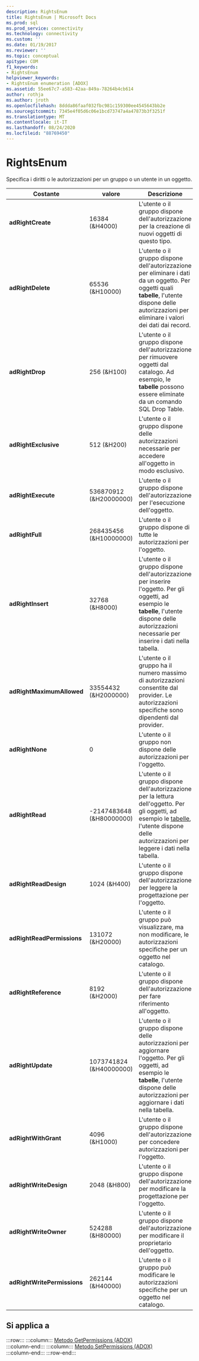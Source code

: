 ```yaml
---
description: RightsEnum
title: RightsEnum | Microsoft Docs
ms.prod: sql
ms.prod_service: connectivity
ms.technology: connectivity
ms.custom: ''
ms.date: 01/19/2017
ms.reviewer: ''
ms.topic: conceptual
apitype: COM
f1_keywords:
- RightsEnum
helpviewer_keywords:
- RightsEnum enumeration [ADOX]
ms.assetid: 55ee67c7-a583-42aa-849a-78264b4cb614
author: rothja
ms.author: jroth
ms.openlocfilehash: 8ddda86faaf032fbc981c159300ee4545643bb2e
ms.sourcegitcommit: 7345e4f05d6c06e1bcd73747a4a47873b3f3251f
ms.translationtype: MT
ms.contentlocale: it-IT
ms.lasthandoff: 08/24/2020
ms.locfileid: "88769450"
---
```

# <a name="rightsenum"></a>RightsEnum
Specifica i diritti o le autorizzazioni per un gruppo o un utente in un oggetto.  
  
|Costante|valore|Descrizione|  
|--------------|-----------|-----------------|  
|**adRightCreate**|16384 (&H4000)|L'utente o il gruppo dispone dell'autorizzazione per la creazione di nuovi oggetti di questo tipo.|  
|**adRightDelete**|65536 (&H10000)|L'utente o il gruppo dispone dell'autorizzazione per eliminare i dati da un oggetto. Per oggetti quali **tabelle**, l'utente dispone delle autorizzazioni per eliminare i valori dei dati dai record.|  
|**adRightDrop**|256 (&H100)|L'utente o il gruppo dispone dell'autorizzazione per rimuovere oggetti dal catalogo. Ad esempio, le **tabelle** possono essere eliminate da un comando SQL Drop Table.|  
|**adRightExclusive**|512 (&H200)|L'utente o il gruppo dispone delle autorizzazioni necessarie per accedere all'oggetto in modo esclusivo.|  
|**adRightExecute**|536870912 (&H20000000)|L'utente o il gruppo dispone dell'autorizzazione per l'esecuzione dell'oggetto.|  
|**adRightFull**|268435456 (&H10000000)|L'utente o il gruppo dispone di tutte le autorizzazioni per l'oggetto.|  
|**adRightInsert**|32768 (&H8000)|L'utente o il gruppo dispone dell'autorizzazione per inserire l'oggetto. Per gli oggetti, ad esempio le **tabelle**, l'utente dispone delle autorizzazioni necessarie per inserire i dati nella tabella.|  
|**adRightMaximumAllowed**|33554432 (&H2000000)|L'utente o il gruppo ha il numero massimo di autorizzazioni consentite dal provider. Le autorizzazioni specifiche sono dipendenti dal provider.|  
|**adRightNone**|0|L'utente o il gruppo non dispone delle autorizzazioni per l'oggetto.|  
|**adRightRead**|-2147483648 (&H80000000)|L'utente o il gruppo dispone dell'autorizzazione per la lettura dell'oggetto. Per gli oggetti, ad esempio le [tabelle](./table-object-adox.md), l'utente dispone delle autorizzazioni per leggere i dati nella tabella.|  
|**adRightReadDesign**|1024 (&H400)|L'utente o il gruppo dispone dell'autorizzazione per leggere la progettazione per l'oggetto.|  
|**adRightReadPermissions**|131072 (&H20000)|L'utente o il gruppo può visualizzare, ma non modificare, le autorizzazioni specifiche per un oggetto nel catalogo.|  
|**adRightReference**|8192 (&H2000)|L'utente o il gruppo dispone dell'autorizzazione per fare riferimento all'oggetto.|  
|**adRightUpdate**|1073741824 (&H40000000)|L'utente o il gruppo dispone delle autorizzazioni per aggiornare l'oggetto. Per gli oggetti, ad esempio le **tabelle**, l'utente dispone delle autorizzazioni per aggiornare i dati nella tabella.|  
|**adRightWithGrant**|4096 (&H1000)|L'utente o il gruppo dispone dell'autorizzazione per concedere autorizzazioni per l'oggetto.|  
|**adRightWriteDesign**|2048 (&H800)|L'utente o il gruppo dispone dell'autorizzazione per modificare la progettazione per l'oggetto.|  
|**adRightWriteOwner**|524288 (&H80000)|L'utente o il gruppo dispone dell'autorizzazione per modificare il proprietario dell'oggetto.|  
|**adRightWritePermissions**|262144 (&H40000)|L'utente o il gruppo può modificare le autorizzazioni specifiche per un oggetto nel catalogo.|  
  
## <a name="applies-to"></a>Si applica a  

:::row:::
    :::column:::
        [Metodo GetPermissions (ADOX)](./getpermissions-method-adox.md)  
    :::column-end:::
    :::column:::
        [Metodo SetPermissions (ADOX)](./setpermissions-method-adox.md)  
    :::column-end:::
:::row-end:::